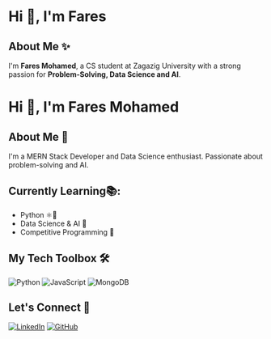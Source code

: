 # Hi 👋, I'm Fares
## About Me ✨
I'm **Fares Mohamed**, a CS student at Zagazig University with a strong passion for **Problem-Solving, Data Science and AI**.

# Hi 👋, I'm Fares Mohamed

## About Me 🌟  
I'm a MERN Stack Developer and Data Science enthusiast. Passionate about problem-solving and AI.  

## Currently Learning📚:  
- Python ⚛🐍  
- Data Science & AI 🤖  
- Competitive Programming 🚀  

## My Tech Toolbox 🛠️  
![Python](https://img.shields.io/badge/Python-3776AB?style=for-the-badge&logo=python&logoColor=white)
![JavaScript](https://img.shields.io/badge/JavaScript-F7DF1E?style=for-the-badge&logo=javascript&logoColor=black)
![MongoDB](https://img.shields.io/badge/MongoDB-47A248?style=for-the-badge&logo=mongodb&logoColor=white)

## Let's Connect 🤝  
[![LinkedIn](https://img.shields.io/badge/LinkedIn-0A66C2?style=for-the-badge&logo=linkedin&logoColor=white)](https://www.linkedin.com/in/YOUR_PROFILE)
[![GitHub](https://img.shields.io/badge/GitHub-181717?style=for-the-badge&logo=github&logoColor=white)](https://github.com/YOUR_PROFILE)


<!--
**FAr-Es/FAr-Es** is a ✨ _special_ ✨ repository because its `README.md` (this file) appears on your GitHub profile.

Here are some ideas to get you started:

- 🔭 I’m currently working on ...
- 🌱 I’m currently learning ...
- 👯 I’m looking to collaborate on ...
- 🤔 I’m looking for help with ...
- 💬 Ask me about ...
- 📫 How to reach me: ...
- 😄 Pronouns: ...
- ⚡ Fun fact: ...
-->

